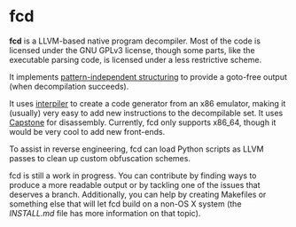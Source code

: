 # fcd

**fcd** is a LLVM-based native program decompiler. Most of the code is licensed
under the GNU GPLv3 license, though some parts, like the executable parsing
code, is licensed under a less restrictive scheme.

It implements [pattern-independent structuring][1] to provide a goto-free output
(when decompilation succeeds).

It uses [interpiler][2] to create a code generator from an x86 emulator, making
it (usually) very easy to add new instructions to the decompilable set. It uses
[Capstone][4] for disassembly. Currently, fcd only supports x86_64, though it
would be very cool to add new front-ends.

To assist in reverse engineering, fcd can load Python scripts as LLVM passes to
clean up custom obfuscation schemes.

fcd is still a work in progress. You can contribute by finding ways to produce
a more readable output or by tackling one of the issues that deserves a branch.
Additionally, you can help by creating Makefiles or something else that will let
fcd build on a non-OS X system (the *INSTALL.md* file has more information on
that topic).

  [1]: http://www.internetsociety.org/doc/no-more-gotos-decompilation-using-pattern-independent-control-flow-structuring-and-semantics
  [2]: https://github.com/zneak/interpiler
  [3]: https://github.com/dberlin/llvm-gvn-rewrite
  [4]: https://github.com/aquynh/capstone

